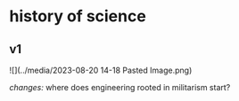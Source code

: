 # history of science

## v1
![](../media/2023-08-20 14-18 Pasted Image.png)

*changes:* where does engineering rooted in militarism start?